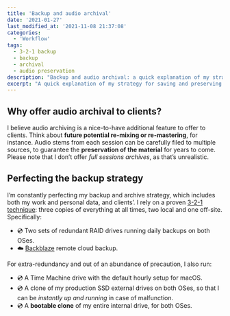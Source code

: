 ```yaml
---
title: 'Backup and audio archival'
date: '2021-01-27'
last_modified_at: '2021-11-08 21:37:08'
categories:
  - 'Workflow'
tags:
  - 3-2-1 backup
  - backup
  - archival
  - audio preservation
description: "Backup and audio archival: a quick explanation of my strategy for saving and preserving sound material, both for personal use and for my clients."
excerpt: "A quick explanation of my strategy for saving and preserving audio material, both for personal use and for my clients."
---
```

## Why offer audio archival to clients?

I believe audio archiving is a nice-to-have additional feature to offer to clients. Think about **future potential re-mixing or re-mastering**, for instance. Audio stems from each session can be carefully filed to multiple sources, to guarantee the **preservation of the material** for years to come. Please note that I don’t offer _full sessions archives_, as that’s unrealistic.

## Perfecting the backup strategy

I’m constantly perfecting my backup and archive strategy, which includes both my work and personal data, and clients’. I rely on a proven [3-2-1 technique](https://www.backblaze.com/blog/the-3-2-1-backup-strategy/): three copies of everything at all times, two local and one off-site. Specifically:

<ul class="list-group list-group-flush">
  <li class="list-group-item my-0">💿 Two sets of redundant RAID drives running daily backups on both OSes.</li>
  <li class="list-group-item my-0">☁️ <a href="https://www.backblaze.com/cloud-backup.html#af9rjz" target="_blank">Backblaze</a> remote cloud backup.</li>
</ul>

For extra-redundancy and out of an abundance of precaution, I also run:

<ul class="list-group list-group-flush">
  <li class="list-group-item my-0">💿 A Time Machine drive with the default hourly setup for macOS.</li>
  <li class="list-group-item my-0">💿 A clone of my production SSD external drives on both OSes, so that I can be <em>instantly up and running</em> in case of malfunction.</li>
  <li class="list-group-item my-0">💿 A <strong>bootable clone</strong> of my entire internal drive, for both OSes.</li>
</ul>
